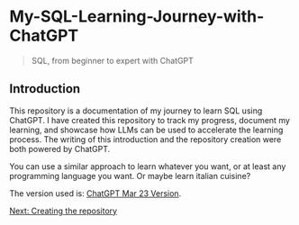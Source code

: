 # My-SQL-Learning-Journey-with-ChatGPT
> SQL, from beginner to expert with ChatGPT

## Introduction
This repository is a documentation of my journey to learn SQL using ChatGPT. I have created this repository to track my progress, document my learning, and showcase how LLMs can be used to accelerate the learning process. The writing of this introduction and the repository creation were both powered by ChatGPT.

You can use a similar approach to learn whatever you want, or at least any programming language you want. Or maybe learn italian cuisine? 

The version used is: [ChatGPT Mar 23 Version](https://help.openai.com/en/articles/6825453-chatgpt-release-notes).

[Next: Creating the repository](./1-Creating-the-repository.md)